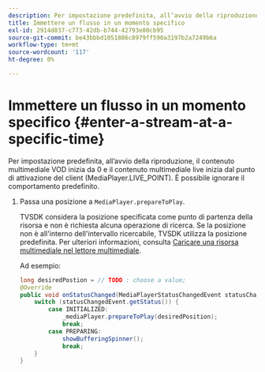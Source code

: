 ```yaml
---
description: Per impostazione predefinita, all’avvio della riproduzione, il contenuto multimediale VOD inizia da 0 e il contenuto multimediale live inizia dal punto di attivazione del client (MediaPlayer.LIVE_POINT). È possibile ignorare il comportamento predefinito.
title: Immettere un flusso in un momento specifico
exl-id: 2914d837-c773-42db-b744-42793e80cb95
source-git-commit: be43bbbd1051886c8979ff590a3197b2a7249b6a
workflow-type: tm+mt
source-wordcount: '117'
ht-degree: 0%

---
```


# Immettere un flusso in un momento specifico {#enter-a-stream-at-a-specific-time}

Per impostazione predefinita, all’avvio della riproduzione, il contenuto multimediale VOD inizia da 0 e il contenuto multimediale live inizia dal punto di attivazione del client (MediaPlayer.LIVE_POINT). È possibile ignorare il comportamento predefinito.

1. Passa una posizione a `MediaPlayer.prepareToPlay`.

   TVSDK considera la posizione specificata come punto di partenza della risorsa e non è richiesta alcuna operazione di ricerca. Se la posizione non è all&#39;interno dell&#39;intervallo ricercabile, TVSDK utilizza la posizione predefinita. Per ulteriori informazioni, consulta [Caricare una risorsa multimediale nel lettore multimediale](../../../tvsdk-2.7-for-android/content-playback-options/mediaplayer-initialize-for-video/t-psdk-android-2.7-media-resource-load.md).

   Ad esempio:

   ```java
   long desiredPostion = // TODO : choose a value; 
   @Override 
   public void onStatusChanged(MediaPlayerStatusChangedEvent statusChangedEvent) {   
       switch (statusChangedEvent.getStatus()) { 
           case INITIALIZED: 
               _mediaPlayer.prepareToPlay(desiredPosition); 
               break; 
           case PREPARING: 
               showBufferingSpinner(); 
               break; 
       } 
   }
   ```
